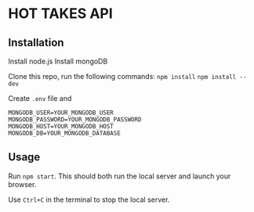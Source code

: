 # HOT TAKES API #

## Installation ##
Install node.js
Install mongoDB

Clone this repo, run the following commands:
`npm install`
`npm install --dev`

Create `.env` file and 
```
MONGODB_USER=YOUR_MONGODB_USER
MONGODB_PASSWORD=YOUR_MONGODB_PASSWORD
MONGODB_HOST=YOUR_MONGODB_HOST
MONGODB_DB=YOUR_MONGODB_DATABASE
```


## Usage ##

Run `npm start`. This should both run the local server and launch your browser.

Use `Ctrl+C` in the terminal to stop the local server.
